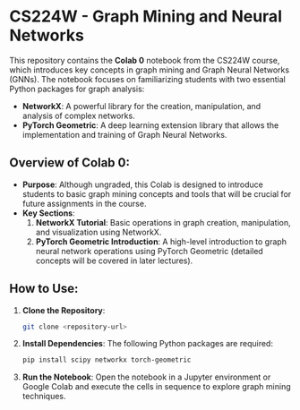 
# CS224W - Graph Mining and Neural Networks

This repository contains the **Colab 0** notebook from the CS224W course, which introduces key concepts in graph mining and Graph Neural Networks (GNNs). The notebook focuses on familiarizing students with two essential Python packages for graph analysis:

- **NetworkX**: A powerful library for the creation, manipulation, and analysis of complex networks.
- **PyTorch Geometric**: A deep learning extension library that allows the implementation and training of Graph Neural Networks.

## Overview of Colab 0:
- **Purpose**: Although ungraded, this Colab is designed to introduce students to basic graph mining concepts and tools that will be crucial for future assignments in the course.
- **Key Sections**:
  1. **NetworkX Tutorial**: Basic operations in graph creation, manipulation, and visualization using NetworkX.
  2. **PyTorch Geometric Introduction**: A high-level introduction to graph neural network operations using PyTorch Geometric (detailed concepts will be covered in later lectures).

## How to Use:
1. **Clone the Repository**:
   ```bash
   git clone <repository-url>
   ```
2. **Install Dependencies**:
   The following Python packages are required:
   ```bash
   pip install scipy networkx torch-geometric
   ```
3. **Run the Notebook**:
   Open the notebook in a Jupyter environment or Google Colab and execute the cells in sequence to explore graph mining techniques.
